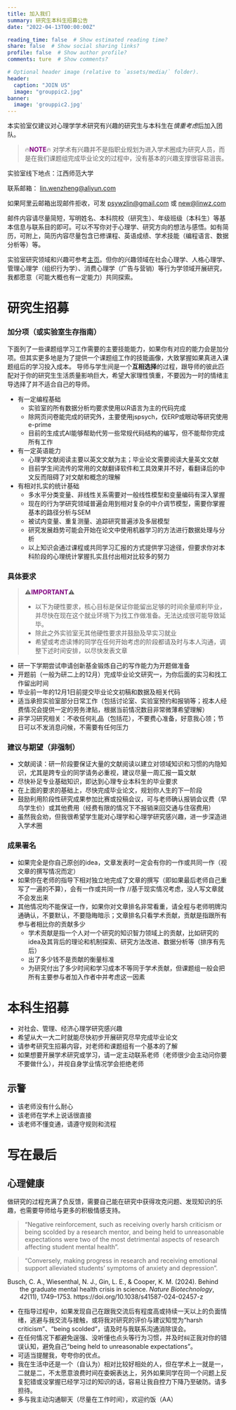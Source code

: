 ```yaml
---
title: 加入我们
summary: 研究生本科生招募公告
date: "2022-04-13T00:00:00Z"

reading_time: false  # Show estimated reading time?
share: false  # Show social sharing links?
profile: false  # Show author profile?
comments: ture  # Show comments?

# Optional header image (relative to `assets/media/` folder).
header:
  caption: "JOIN US"
  image: "grouppic2.jpg"
banner:
  image: 'grouppic2.jpg'
---
```


本实验室仅建议对心理学学术研究有兴趣的研究生与本科生在*慎重考虑*后加入团队。

> 🔥<span style="color:purple">**NOTE**</span>🔥
> 对学术有兴趣并不是指职业规划为进入学术圈成为研究人员，而是在我们课题组完成毕业论文的过程中，没有基本的兴趣支撑很容易沮丧。

实验室线下地点：江西师范大学

联系邮箱： [lin.wenzheng@aliyun.com](lin.wenzheng@aliyun.com)

如果阿里云邮箱出现邮件拒收，可发 [psywzlin@gmail.com](psywzlin@gmail.com) 或 [new@linwz.com](new@linwz.com)

邮件内容请尽量简短，写明姓名、本科院校（研究生）、年级班级（本科生）等基本信息与联系目的即可。可以不写你对于心理学、研究方向的想法与感悟。如有简历，可附上，简历内容尽量包含已修课程、英语成绩、学术技能（编程语言、数据分析等）等。

实验室研究领域和兴趣可参考[主页](https://www.linwz.com/#about)。但你的兴趣领域在社会心理学、人格心理学、管理心理学（组织行为学）、消费心理学（广告与营销）等行为学领域开展研究，我都愿意（可能大概也有一定能力）共同探索。

# 研究生招募

### 加分项（或实验室生存指南）
下面列了一些课题组学习工作需要的主要技能能力，如果你有对应的能力会是加分项。但其实更多地是为了提供一个课题组工作的技能画像，大致掌握如果真进入课题组后的学习投入成本。
导师与学生间是一个**互相选择**的过程，跟导师的彼此匹配对于你的研究生生活质量影响巨大，希望大家理性慎重，不要因为一时的情绪主导选择了并不适合自己的导师。
- 有一定编程基础
  - 实验室的所有数据分析均要求使用以R语言为主的代码完成
  - 除网页问卷能完成的研究外，主要使用jspsych，仅ERP或眼动等研究使用e-prime
  - 目前的生成式AI能够帮助代劳一些常规代码结构的编写，但不能帮你完成所有工作
- 有一定英语能力
  - 心理学文献阅读主要以英文文献为主；毕业论文需要阅读大量英文文献
  - 目前学生间流传的常用的文献翻译软件和工具效果并不好，看翻译后的中文反而阻碍了对文献和概念的理解
- 有相对扎实的统计基础
  - 多水平分类变量、非线性关系需要对一般线性模型和变量编码有深入掌握
  - 现在的行为学研究领域普遍会用到相对复杂的中介调节模型，需要你掌握基本的路径分析与SEM
  - 被试内变量、重复测量、追踪研究普遍涉及多层模型
  - 研究发展趋势可能会开始在论文中使用机器学习的方法进行数据处理与分析
  - 以上知识会通过课程或共同学习汇报的方式提供学习途径，但要求你对本科阶段的心理统计掌握扎实且付出相对比较多的努力

### 具体要求
> ⚠️<span style="color:purple">**IMPORTANT**</span>⚠️
> - 以下为硬性要求，核心目标是保证你能留出足够的时间余量顺利毕业，并尽快在现在这个就业环境下为找工作做准备。无法达成很可能导致延毕。
> - 除此之外实验室无其他硬性要求并鼓励及早实习就业
> - 希望或考虑读博的同学在任何开始考虑的阶段都请及时与本人沟通，调整下述时间安排，以尽快发表文章

- 研一下学期尝试申请创新基金锻炼自己的写作能力为开题做准备
- 开题前（一般为研二上的12月）完成毕业论文研究一，为你后面的实习和找工作留出时间
- 毕业前一年的12月1日前提交毕业论文初稿和数据及相关代码
- 适当承担实验室部分日常工作（包括讨论室、实验室预约和报销等；视本人经费情况会提供一定的劳务津贴，根据当前情况数目非常微薄希望理解）
- 非学习研究相关：不收任何礼品（包括花），不要费心准备，好意我心领；节日可以不发消息问候，不需要有任何压力

### 建议与期望（非强制）
- 文献阅读：研一阶段要保证大量的文献阅读以建立对领域知识和习惯的内隐知识，尤其是跨专业的同学请务必重视，建议尽量一周汇报一篇文献
- 尽快补足专业基础知识，即达到心理专业本科生的毕业要求
- 在上面的要求的基础上，尽快完成毕业论文，规划你人生的下一阶段
- 鼓励利用阶段性研究成果参加比赛或投稿会议，可与老师确认报销会议费（早鸟学生价）或其他费用（经费有限的情况下不报销来回交通与住宿费用）
- 虽然我会劝，但我很希望学生能对心理学和心理学研究感兴趣，进一步深造进入学术圈

### 成果署名
- 如果完全是你自己原创的idea，文章发表时一定会有你的一作或共同一作（视文章的撰写情况而定）
- 如果你在老师的指导下相对独立地完成了文章的撰写（即如果最后老师自己重写了一遍的不算），会有一作或共同一作 //基于现实情况考虑，没人写文章就不会发出来
- 其他情况均不能保证一作，如果你对文章排名非常看重，请全程与老师明牌沟通确认，不要默认，不要隐晦暗示；文章排名只看学术贡献，贡献是指跟所有参与者相比你的贡献多少
  - 学术贡献是指一个人对一个研究的知识智力领域上的贡献，比如研究的idea及其背后的理论和机制探索、研究方法改进、数据分析等（排序有先后）
  - 出了多少钱不是贡献的衡量标准
  - 为研究付出了多少时间和学习成本不等同于学术贡献，但课题组一般会把所有主要参与者加入作者中并考虑这一因素 

# 本科生招募
- 对社会、管理、经济心理学研究感兴趣
- 希望从大一大二时就能尽快初步开展研究尽早完成毕业论文
- 请参考研究生招募内容，对老师和课题组有一个基本的了解
- 如果想要开展学术研究或学习，请一定主动联系老师（老师很少会主动问你要不要做什么），并视自身学业情况学会拒绝老师

## 示警
- 该老师没有什么耐心
- 该老师在学术上说话很直接
- 该老师不懂变通，请遵守规则和流程

# 写在最后
## 心理健康

做研究的过程充满了负反馈，需要自己能在研究中获得攻克问题、发现知识的乐趣，也需要导师给与更多的积极情感支持。

> “Negative reinforcement, such as receiving overly harsh criticism or being scolded by a research mentor, and being held to unreasonable expectations were two of the most detrimental aspects of research affecting student mental health”.

> “Conversely, making progress in research and receiving emotional support alleviated students’ symptoms of anxiety and depression”.

<p style="padding-left: 2em; text-indent: -2em;">
Busch, C. A., Wiesenthal, N. J., Gin, L. E., & Cooper, K. M. (2024). Behind the graduate mental health crisis in science. <i>Nature Biotechnology</i>, <i>42</i>(11), 1749–1753. https://doi.org/10.1038/s41587-024-02457-z
</p>


- 在指导过程中，如果发现自己在跟我交流后有程度高或持续一天以上的负面情绪，逃避与我交流与接触，或将我对研究的评价与建议知觉为“harsh criticism”、“being scolded”，请及时与我联系沟通消除误会。
- 在任何情况下都避免逞强、没听懂也点头等行为习惯，并及时纠正我对你的错误认知，避免自己“being held to unreasonable expectations”。
- 可适当提醒我，夸夸你的优点。
- 我在生活中还是一个（自认为）相对比较好相处的人，但在学术上一就是一，二就是二，不太愿意浪费时间在委婉表达上，另外如果同学在同一个问题上反复犯错或没掌握已经学习过的知识的话，容易让我自控力下降乃至破防。请多担待。
- 多与我主动沟通聊天（尽量在工作时间），欢迎约饭（AA）
